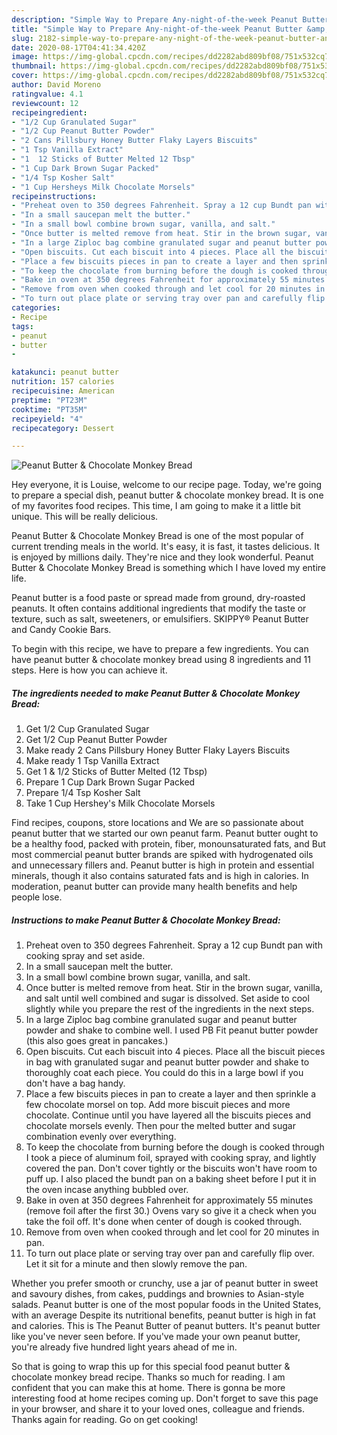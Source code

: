 ```yaml
---
description: "Simple Way to Prepare Any-night-of-the-week Peanut Butter &amp;amp; Chocolate Monkey Bread"
title: "Simple Way to Prepare Any-night-of-the-week Peanut Butter &amp;amp; Chocolate Monkey Bread"
slug: 2182-simple-way-to-prepare-any-night-of-the-week-peanut-butter-and-amp-chocolate-monkey-bread
date: 2020-08-17T04:41:34.420Z
image: https://img-global.cpcdn.com/recipes/dd2282abd809bf08/751x532cq70/peanut-butter-chocolate-monkey-bread-recipe-main-photo.jpg
thumbnail: https://img-global.cpcdn.com/recipes/dd2282abd809bf08/751x532cq70/peanut-butter-chocolate-monkey-bread-recipe-main-photo.jpg
cover: https://img-global.cpcdn.com/recipes/dd2282abd809bf08/751x532cq70/peanut-butter-chocolate-monkey-bread-recipe-main-photo.jpg
author: David Moreno
ratingvalue: 4.1
reviewcount: 12
recipeingredient:
- "1/2 Cup Granulated Sugar"
- "1/2 Cup Peanut Butter Powder"
- "2 Cans Pillsbury Honey Butter Flaky Layers Biscuits"
- "1 Tsp Vanilla Extract"
- "1  12 Sticks of Butter Melted 12 Tbsp"
- "1 Cup Dark Brown Sugar Packed"
- "1/4 Tsp Kosher Salt"
- "1 Cup Hersheys Milk Chocolate Morsels"
recipeinstructions:
- "Preheat oven to 350 degrees Fahrenheit. Spray a 12 cup Bundt pan with cooking spray and set aside."
- "In a small saucepan melt the butter."
- "In a small bowl combine brown sugar, vanilla, and salt."
- "Once butter is melted remove from heat. Stir in the brown sugar, vanilla, and salt until well combined and sugar is dissolved. Set aside to cool slightly while you prepare the rest of the ingredients in the next steps."
- "In a large Ziploc bag combine granulated sugar and peanut butter powder and shake to combine well. I used PB Fit peanut butter powder (this also goes great in pancakes.)"
- "Open biscuits. Cut each biscuit into 4 pieces. Place all the biscuit pieces in bag with granulated sugar and peanut butter powder and shake to thoroughly coat each piece. You could do this in a large bowl if you don&#39;t have a bag handy."
- "Place a few biscuits pieces in pan to create a layer and then sprinkle a few chocolate morsel on top. Add more biscuit pieces and more chocolate. Continue until you have layered all the biscuits pieces and chocolate morsels evenly. Then pour the melted butter and sugar combination evenly over everything."
- "To keep the chocolate from burning before the dough is cooked through I took a piece of aluminum foil, sprayed with cooking spray, and lightly covered the pan. Don&#39;t cover tightly or the biscuits won&#39;t have room to puff up. I also placed the bundt pan on a baking sheet before I put it in the oven incase anything bubbled over."
- "Bake in oven at 350 degrees Fahrenheit for approximately 55 minutes (remove foil after the first 30.) Ovens vary so give it a check when you take the foil off. It&#39;s done when center of dough is cooked through."
- "Remove from oven when cooked through and let cool for 20 minutes in pan."
- "To turn out place plate or serving tray over pan and carefully flip over. Let it sit for a minute and then slowly remove the pan."
categories:
- Recipe
tags:
- peanut
- butter
- 

katakunci: peanut butter  
nutrition: 157 calories
recipecuisine: American
preptime: "PT23M"
cooktime: "PT35M"
recipeyield: "4"
recipecategory: Dessert

---
```



![Peanut Butter &amp; Chocolate Monkey Bread](https://img-global.cpcdn.com/recipes/dd2282abd809bf08/751x532cq70/peanut-butter-chocolate-monkey-bread-recipe-main-photo.jpg)

Hey everyone, it is Louise, welcome to our recipe page. Today, we're going to prepare a special dish, peanut butter &amp; chocolate monkey bread. It is one of my favorites food recipes. This time, I am going to make it a little bit unique. This will be really delicious.

Peanut Butter &amp; Chocolate Monkey Bread is one of the most popular of current trending meals in the world. It's easy, it is fast, it tastes delicious. It is enjoyed by millions daily. They're nice and they look wonderful. Peanut Butter &amp; Chocolate Monkey Bread is something which I have loved my entire life.

Peanut butter is a food paste or spread made from ground, dry-roasted peanuts. It often contains additional ingredients that modify the taste or texture, such as salt, sweeteners, or emulsifiers. SKIPPY® Peanut Butter and Candy Cookie Bars.


To begin with this recipe, we have to prepare a few ingredients. You can have peanut butter &amp; chocolate monkey bread using 8 ingredients and 11 steps. Here is how you can achieve it.

<!--inarticleads1-->

##### The ingredients needed to make Peanut Butter &amp; Chocolate Monkey Bread:

1. Get 1/2 Cup Granulated Sugar
1. Get 1/2 Cup Peanut Butter Powder
1. Make ready 2 Cans Pillsbury Honey Butter Flaky Layers Biscuits
1. Make ready 1 Tsp Vanilla Extract
1. Get 1 &amp; 1/2 Sticks of Butter Melted (12 Tbsp)
1. Prepare 1 Cup Dark Brown Sugar Packed
1. Prepare 1/4 Tsp Kosher Salt
1. Take 1 Cup Hershey&#39;s Milk Chocolate Morsels


Find recipes, coupons, store locations and We are so passionate about peanut butter that we started our own peanut farm. Peanut butter ought to be a healthy food, packed with protein, fiber, monounsaturated fats, and But most commercial peanut butter brands are spiked with hydrogenated oils and unnecessary fillers and. Peanut butter is high in protein and essential minerals, though it also contains saturated fats and is high in calories. In moderation, peanut butter can provide many health benefits and help people lose. 

<!--inarticleads2-->

##### Instructions to make Peanut Butter &amp; Chocolate Monkey Bread:

1. Preheat oven to 350 degrees Fahrenheit. Spray a 12 cup Bundt pan with cooking spray and set aside.
1. In a small saucepan melt the butter.
1. In a small bowl combine brown sugar, vanilla, and salt.
1. Once butter is melted remove from heat. Stir in the brown sugar, vanilla, and salt until well combined and sugar is dissolved. Set aside to cool slightly while you prepare the rest of the ingredients in the next steps.
1. In a large Ziploc bag combine granulated sugar and peanut butter powder and shake to combine well. I used PB Fit peanut butter powder (this also goes great in pancakes.)
1. Open biscuits. Cut each biscuit into 4 pieces. Place all the biscuit pieces in bag with granulated sugar and peanut butter powder and shake to thoroughly coat each piece. You could do this in a large bowl if you don&#39;t have a bag handy.
1. Place a few biscuits pieces in pan to create a layer and then sprinkle a few chocolate morsel on top. Add more biscuit pieces and more chocolate. Continue until you have layered all the biscuits pieces and chocolate morsels evenly. Then pour the melted butter and sugar combination evenly over everything.
1. To keep the chocolate from burning before the dough is cooked through I took a piece of aluminum foil, sprayed with cooking spray, and lightly covered the pan. Don&#39;t cover tightly or the biscuits won&#39;t have room to puff up. I also placed the bundt pan on a baking sheet before I put it in the oven incase anything bubbled over.
1. Bake in oven at 350 degrees Fahrenheit for approximately 55 minutes (remove foil after the first 30.) Ovens vary so give it a check when you take the foil off. It&#39;s done when center of dough is cooked through.
1. Remove from oven when cooked through and let cool for 20 minutes in pan.
1. To turn out place plate or serving tray over pan and carefully flip over. Let it sit for a minute and then slowly remove the pan.


Whether you prefer smooth or crunchy, use a jar of peanut butter in sweet and savoury dishes, from cakes, puddings and brownies to Asian-style salads. Peanut butter is one of the most popular foods in the United States, with an average Despite its nutritional benefits, peanut butter is high in fat and calories. This is The Peanut Butter of peanut butters. It&#39;s peanut butter like you&#39;ve never seen before. If you&#39;ve made your own peanut butter, you&#39;re already five hundred light years ahead of me in. 

So that is going to wrap this up for this special food peanut butter &amp; chocolate monkey bread recipe. Thanks so much for reading. I am confident that you can make this at home. There is gonna be more interesting food at home recipes coming up. Don't forget to save this page in your browser, and share it to your loved ones, colleague and friends. Thanks again for reading. Go on get cooking!
